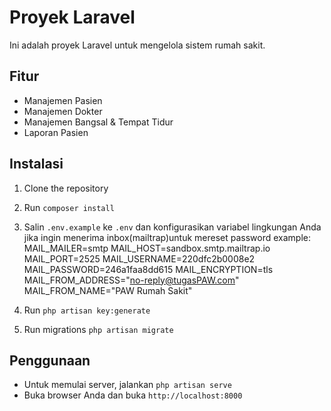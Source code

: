 # Proyek Laravel

Ini adalah proyek Laravel untuk mengelola sistem rumah sakit.

## Fitur

- Manajemen Pasien
- Manajemen Dokter
- Manajemen Bangsal & Tempat Tidur
- Laporan Pasien

## Instalasi

1. Clone the repository
2. Run `composer install`
3. Salin `.env.example` ke `.env` dan konfigurasikan variabel lingkungan Anda
jika ingin menerima inbox(mailtrap)untuk mereset password
example:
    MAIL_MAILER=smtp
    MAIL_HOST=sandbox.smtp.mailtrap.io
    MAIL_PORT=2525
    MAIL_USERNAME=220dfc2b0008e2
    MAIL_PASSWORD=246a1faa8dd615
    MAIL_ENCRYPTION=tls
    MAIL_FROM_ADDRESS="no-reply@tugasPAW.com"
    MAIL_FROM_NAME="PAW Rumah Sakit"

4. Run `php artisan key:generate`
5. Run migrations `php artisan migrate`

## Penggunaan

- Untuk memulai server, jalankan `php artisan serve`
- Buka browser Anda dan buka `http://localhost:8000`


